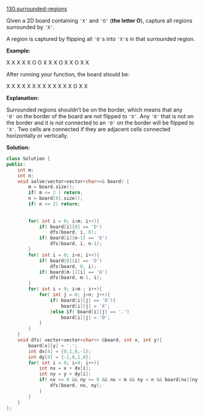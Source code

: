 [130.surrounded-regions](https://leetcode.com/problems/surrounded-regions/)  

Given a 2D board containing `'X'` and `'O'` (**the letter O**), capture all regions surrounded by `'X'`.

A region is captured by flipping all `'O'`s into `'X'`s in that surrounded region.

**Example:**

X X X X
X O O X
X X O X
X O X X

After running your function, the board should be:

X X X X
X X X X
X X X X
X O X X

**Explanation:**

Surrounded regions shouldn’t be on the border, which means that any `'O'` on the border of the board are not flipped to `'X'`. Any `'O'` that is not on the border and it is not connected to an `'O'` on the border will be flipped to `'X'`. Two cells are connected if they are adjacent cells connected horizontally or vertically.  



**Solution:**  

```cpp
class Solution {
public:
    int m;
    int n;
    void solve(vector<vector<char>>& board) {
        m = board.size();
        if( m <= 2 ) return;
        n = board[0].size();
        if( n <= 2) return;
        
        
        for( int i = 0; i<m; i++){
            if( board[i][0] == 'O')
                dfs(board, i, 0);
            if( board[i][n-1] == 'O')
                dfs(board, i, n-1);
        }
        for( int i = 0; i<n; i++){
            if( board[0][i] == 'O')
                dfs(board, 0, i);
            if( board[m-1][i] == 'O')
                dfs(board, m-1, i);
        }
        for( int i = 0; i<m ; i++){
            for( int j = 0; j<n; j++){
                if( board[i][j] == 'O'){
                    board[i][j] = 'X';
                }else if( board[i][j] == '.')
                    board[i][j] = 'O';
            }
        }
    }
    void dfs( vector<vector<char>> &board, int x, int y){
        board[x][y] = '.';
        int dx[4] = {0,1,0,-1};
        int dy[4] = {-1,0,1,0};
        for( int i = 0; i<4; i++){
            int nx = x + dx[i];
            int ny = y + dy[i];
            if( nx >= 0 && ny >= 0 && nx < m && ny < n && board[nx][ny] == 'O'){
                dfs(board, nx, ny);
            }
        }
    }
};


```
      